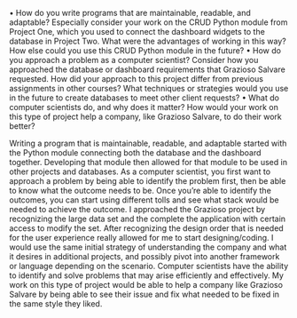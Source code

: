 •	How do you write programs that are maintainable, readable, and adaptable? Especially consider your work on the CRUD Python module from Project One, which you used to connect the dashboard widgets to the database in Project Two. What were the advantages of working in this way? How else could you use this CRUD Python module in the future?
•	How do you approach a problem as a computer scientist? Consider how you approached the database or dashboard requirements that Grazioso Salvare requested. How did your approach to this project differ from previous assignments in other courses? What techniques or strategies would you use in the future to create databases to meet other client requests?
•	What do computer scientists do, and why does it matter? How would your work on this type of project help a company, like Grazioso Salvare, to do their work better?

Writing a program that is maintainable, readable, and adaptable started with the Python module connecting both the database and the dashboard together. Developing that module then allowed for that module to be used in other projects and databases. As a computer scientist, you first want to approach a problem by being able to identify the problem first, then be able to know what the outcome needs to be. Once you’re able to identify the outcomes, you can start using different tolls and see what stack would be needed to achieve the outcome. I approached the Grazioso project by recognizing the large data set and the complete the application with certain access to modify the set. After recognizing the design order that is needed for the user experience really allowed for me to start designing/coding.  I would use the same initial strategy of understanding the company and what it desires in additional projects, and possibly pivot into another framework or language depending on the scenario. Computer scientists have the ability to identify and solve problems that may arise efficiently and effectively. My work on this type of project would be able to help a company like Grazioso Salvare by being able to see their issue and fix what needed to be fixed in the same style they liked.  

